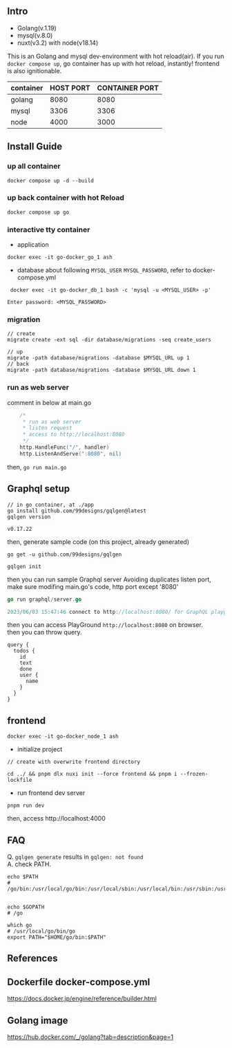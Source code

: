 ## Intro

- Golang(v.1.19)
- mysql(v.8.0)
- nuxt(v3.2) with node(v18.14)

This is an Golang and mysql dev-environment with hot reload(air).
If you run `docker compose up`, go container has up with hot reload, instantly!
frontend is also ignitionable.


| container | HOST PORT  | CONTAINER PORT |
|-----------| ---- |----------------|
| golang    |  8080  | 8080           |
| mysql     |  3306  | 3306           |
| node      |  4000  | 3000           |

## Install Guide

### up all container

```shell
docker compose up -d --build
```

### up back container with hot Reload

```shell
docker compose up go
```

### interactive tty container

-   application

```shell
docker exec -it go-docker_go_1 ash
```

-   database
    about following `MYSQL_USER` `MYSQL_PASSWORD`, refer to docker-compose.yml

```shell
 docker exec -it go-docker_db_1 bash -c 'mysql -u <MYSQL_USER> -p'
```

`Enter password: <MYSQL_PASSWORD>`

### migration

```
// create
migrate create -ext sql -dir database/migrations -seq create_users

// up
migrate -path database/migrations -database $MYSQL_URL up 1
// back
migrate -path database/migrations -database $MYSQL_URL down 1
```

### run as web server

comment in below at main.go

```.go
	/*
	 * run as web server
	 * listen request
	 * access to http://localhost:8080
	 */
	http.HandleFunc("/", handler)
	http.ListenAndServe(":8080", nil)
```

then, `go run main.go`

## Graphql setup

```
// in go container, at ./app
go install github.com/99designs/gqlgen@latest
gqlgen version

v0.17.22
```

then, generate sample code (on this project, already generated)

```
go get -u github.com/99designs/gqlgen

gqlgen init
```

then you can run sample Graphql server
Avoiding duplicates listen port, make sure modifing main.go's code, http port except '8080'


```go
go run graphql/server.go

2023/06/03 15:47:46 connect to http://localhost:8080/ for GraphQL playground
```

then you can access PlayGround `http://localhost:8080` on browser.  
then you can throw query.

```
query {
  todos {
    id
    text
    done
    user {
      name
    }
  }
}
```

## frontend

```
docker exec -it go-docker_node_1 ash
```

- initialize project

```
// create with overwrite frontend directory

cd ../ && pnpm dlx nuxi init --force frontend && pnpm i --frozen-lockfile	 
```

- run frontend dev server

```
pnpm run dev
```
then, access http://localhost:4000

## FAQ

Q. `gqlgen generate` results in `gqlgen: not found`   
A. check PATH.

```
echo $PATH
# /go/bin:/usr/local/go/bin:/usr/local/sbin:/usr/local/bin:/usr/sbin:/usr/bin:/sbin:/bin


echo $GOPATH
# /go

which go
# /usr/local/go/bin/go
export PATH="$HOME/go/bin:$PATH"
```



## References

## Dockerfile docker-compose.yml

https://docs.docker.jp/engine/reference/builder.html

## Golang image

https://hub.docker.com/_/golang?tab=description&page=1
